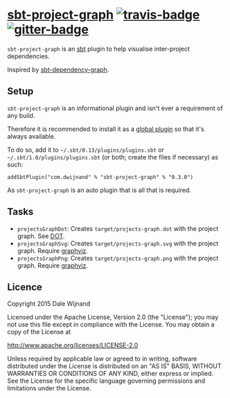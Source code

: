 # [sbt-project-graph][] [![travis-badge][]][travis] [![gitter-badge][]][gitter]

[sbt-project-graph]:  https://github.com/dwijnand/sbt-project-graph
[travis]:          https://travis-ci.org/dwijnand/sbt-project-graph
[travis-badge]:    https://travis-ci.org/dwijnand/sbt-project-graph.svg?branch=master
[gitter]:              https://gitter.im/dwijnand/sbt-project-graph
[gitter-badge]: https://badges.gitter.im/dwijnand/sbt-project-graph.svg

`sbt-project-graph` is an [sbt](http://www.scala-sbt.org/) plugin to help visualise inter-project dependencies.

Inspired by [sbt-dependency-graph](https://github.com/jrudolph/sbt-dependency-graph).

## Setup

  [Global plugins]: http://www.scala-sbt.org/0.13/tutorial/Using-Plugins.html#Global+plugins

`sbt-project-graph` is an informational plugin and isn't ever a requirement of any build.

Therefore it is recommended to install it as a [global plugin][Global plugins] so that it's always available.

To do so, add it to `~/.sbt/0.13/plugins/plugins.sbt` or `~/.sbt/1.0/plugins/plugins.sbt` (or both; create the
files if necessary) as such:

    addSbtPlugin("com.dwijnand" % "sbt-project-graph" % "0.3.0")

As `sbt-project-graph` is an auto plugin that is all that is required.

## Tasks

  [DOT]: https://en.wikipedia.org/wiki/DOT_(graph_description_language)
  [graphviz]: https://www.graphviz.org

* `projectsGraphDot`: Creates `target/projects-graph.dot` with the project graph. See [DOT][].
* `projectsGraphSvg`: Creates `target/projects-graph.svg` with the project graph. Require [graphviz][].
* `projectsGraphPng`: Creates `target/projects-graph.png` with the project graph. Require [graphviz][].

## Licence

Copyright 2015 Dale Wijnand

Licensed under the Apache License, Version 2.0 (the "License");
you may not use this file except in compliance with the License.
You may obtain a copy of the License at

  http://www.apache.org/licenses/LICENSE-2.0

Unless required by applicable law or agreed to in writing, software
distributed under the License is distributed on an "AS IS" BASIS,
WITHOUT WARRANTIES OR CONDITIONS OF ANY KIND, either express or implied.
See the License for the specific language governing permissions and
limitations under the License.
